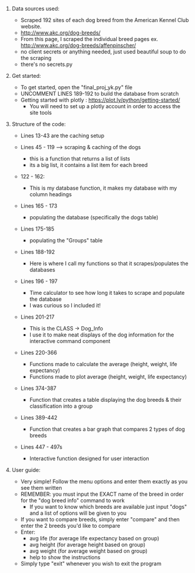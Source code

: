 
1. Data sources used:
	- Scraped 192 sites of each dog breed from the American Kennel Club website.
	- http://www.akc.org/dog-breeds/
	- From this page, I scraped the individual breed pages ex. http://www.akc.org/dog-breeds/affenpinscher/
	- no client secrets or anything needed, just used beautiful soup to do the scraping
	- there's no secrets.py

2. Get started:
	- To get started, open the "final_proj_yk.py" file
	- UNCOMMENT LINES 189-192 to build the database from scratch
	- Getting started with plotly : https://plot.ly/python/getting-started/
		- You will need to set up a plotly account in order to access the site tools

3. Structure of the code:
	- Lines 13-43 are the caching setup

	- Lines 45 - 119 --> scraping & caching of the dogs
		- this is a function that returns a list of lists
		- its a big list, it contains a list item for each breed

	- 122 - 162:
		- This is my database function, it makes my database with my column headings

	- Lines 165 - 173
		- populating the database (specifically the dogs table)

	- Lines 175-185
		- populating the "Groups" table

	- Lines 188-192
		- Here is where I call my functions so that it scrapes/populates the databases

	- Lines 196 - 197
		- Time calculator to see how long it takes to scrape and populate the database
		- I was curious so I included it!

	- Lines 201-217
		- This is the CLASS -> Dog_Info
		- I use it to make neat displays of the dog information for the interactive command component

	- Lines 220-366
		- Functions made to calculate the average (height, weight, life expectancy)
		- Functions made to plot average (height, weight, life expectancy)

	- Lines 374-387
		- Function that creates a table displaying the dog breeds & their classification into a group

	- Lines 389-442
		- Function that creates a bar graph that compares 2 types of dog breeds

	- Lines 447 - 497s
		- Interactive function designed for user interaction

4. User guide:
	- Very simple! Follow the menu options and enter them exactly as you see them written
	- REMEMBER: you must input the EXACT name of the breed in order for the "dog breed info" command to work
		- If you want to know which breeds are available just input "dogs" and a list of options will be given to you
	- If you want to compare breeds, simply enter "compare" and then enter the 2 breeds you'd like to compare
	- Enter:
	 	- avg life (for average life expectancy based on group)
		- avg height (for average height based on group)
		- avg weight (for average weight based on group)
		- help to show the instructions
	- Simply type "exit" whenever you wish to exit the program
